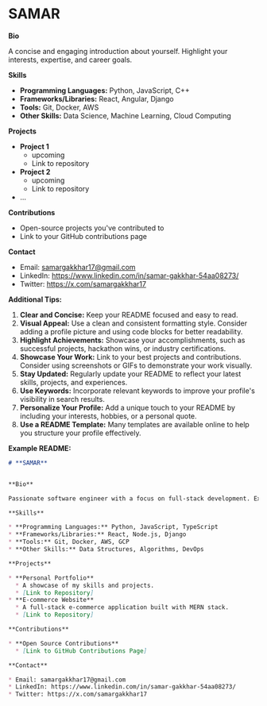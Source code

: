 # **SAMAR**


**Bio**

A concise and engaging introduction about yourself. Highlight your interests, expertise, and career goals.

**Skills**

* **Programming Languages:** Python, JavaScript, C++
* **Frameworks/Libraries:** React, Angular, Django
* **Tools:** Git, Docker, AWS
* **Other Skills:** Data Science, Machine Learning, Cloud Computing

**Projects**

* **Project 1**
  * upcoming
  * Link to repository
* **Project 2**
  * upcoming
  * Link to repository
* ...

**Contributions**

* Open-source projects you've contributed to
* Link to your GitHub contributions page

**Contact**

* Email: samargakkhar17@gmail.com
* LinkedIn: https://www.linkedin.com/in/samar-gakkhar-54aa08273/
* Twitter: https://x.com/samargakkhar17

**Additional Tips:**

1. **Clear and Concise:** Keep your README focused and easy to read.
2. **Visual Appeal:** Use a clean and consistent formatting style. Consider adding a profile picture and using code blocks for better readability.
3. **Highlight Achievements:** Showcase your accomplishments, such as successful projects, hackathon wins, or industry certifications.
4. **Showcase Your Work:** Link to your best projects and contributions. Consider using screenshots or GIFs to demonstrate your work visually.
5. **Stay Updated:** Regularly update your README to reflect your latest skills, projects, and experiences.
6. **Use Keywords:** Incorporate relevant keywords to improve your profile's visibility in search results.
7. **Personalize Your Profile:** Add a unique touch to your README by including your interests, hobbies, or a personal quote.
8. **Use a README Template:** Many templates are available online to help you structure your profile effectively.

**Example README:**

```markdown
# **SAMAR**


**Bio**

Passionate software engineer with a focus on full-stack development. Experienced in building scalable web applications using modern technologies.

**Skills**

* **Programming Languages:** Python, JavaScript, TypeScript
* **Frameworks/Libraries:** React, Node.js, Django
* **Tools:** Git, Docker, AWS, GCP
* **Other Skills:** Data Structures, Algorithms, DevOps

**Projects**

* **Personal Portfolio**
  * A showcase of my skills and projects.
  * [Link to Repository]
* **E-commerce Website**
  * A full-stack e-commerce application built with MERN stack.
  * [Link to Repository]

**Contributions**

* **Open Source Contributions**
  * [Link to GitHub Contributions Page]

**Contact**

* Email: samargakkhar17@gmail.com
* LinkedIn: https://www.linkedin.com/in/samar-gakkhar-54aa08273/
* Twitter: https://x.com/samargakkhar17
